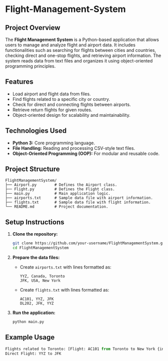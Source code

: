 # Flight-Management-System


## Project Overview
The **Flight Management System** is a Python-based application that allows users to manage and analyze flight and airport data. It includes functionalities such as searching for flights between cities and countries, checking direct and one-stop flights, and retrieving airport information. The system reads data from text files and organizes it using object-oriented programming principles.

## Features
- Load airport and flight data from files.
- Find flights related to a specific city or country.
- Check for direct and connecting flights between airports.
- Retrieve return flights for given routes.
- Object-oriented design for scalability and maintainability.

## Technologies Used
- **Python 3:** Core programming language.
- **File Handling:** Reading and processing CSV-style text files.
- **Object-Oriented Programming (OOP):** For modular and reusable code.

## Project Structure
```
FlightManagementSystem/
├── Airport.py        # Defines the Airport class.
├── Flight.py         # Defines the Flight class.
├── main.py           # Main application logic.
├── airports.txt      # Sample data file with airport information.
├── flights.txt       # Sample data file with flight information.
└── README.md         # Project documentation.
```

## Setup Instructions
1. **Clone the repository:**
   ```bash
   git clone https://github.com/your-username/FlightManagementSystem.git
   cd FlightManagementSystem
   ```

2. **Prepare the data files:**
   - Create `airports.txt` with lines formatted as:
     ```
     YYZ, Canada, Toronto
     JFK, USA, New York
     ```
   - Create `flights.txt` with lines formatted as:
     ```
     AC101, YYZ, JFK
     DL202, JFK, YYZ
     ```

3. **Run the application:**
   ```bash
   python main.py
   ```

## Example Usage
```python
Flights related to Toronto: [Flight: AC101 from Toronto to New York {international}]
Direct Flight: YYZ to JFK
```




   
